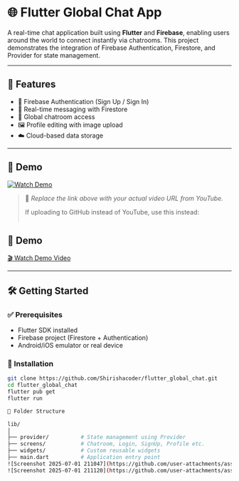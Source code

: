 # 🌐 Flutter Global Chat App

A real-time chat application built using **Flutter** and **Firebase**, enabling users around the world to connect instantly via chatrooms. This project demonstrates the integration of Firebase Authentication, Firestore, and Provider for state management.

---

## 📱 Features

- 🔐 Firebase Authentication (Sign Up / Sign In)
- 💬 Real-time messaging with Firestore
- 👥 Global chatroom access
- 🖼️ Profile editing with image upload
- ☁️ Cloud-based data storage

---

## 📸 Demo

[![Watch Demo](https://img.youtube.com/vi/YOUR_VIDEO_ID/0.jpg)](https://www.youtube.com/watch?v=YOUR_VIDEO_ID)

> 📌 *Replace the link above with your actual video URL from YouTube.*
>
> If uploading to GitHub instead of YouTube, use this instead:
>
> ```markdown

## 🎥 Demo

[🎬 Watch Demo Video](https://github.com/Shirishacoder/flutter_global_chat/raw/main/Untitled%20video%20-%20Made%20with%20Clipchamp%20(3).mp4)

---

## 🛠️ Getting Started

### ✅ Prerequisites

- Flutter SDK installed
- Firebase project (Firestore + Authentication)
- Android/iOS emulator or real device

### 🚀 Installation

```bash
git clone https://github.com/Shirishacoder/flutter_global_chat.git
cd flutter_global_chat
flutter pub get
flutter run

📂 Folder Structure

lib/
│
├── provider/          # State management using Provider
├── screens/           # Chatroom, Login, SignUp, Profile etc.
├── widgets/           # Custom reusable widgets
├── main.dart          # Application entry point
![Screenshot 2025-07-01 211047](https://github.com/user-attachments/assets/40ab3527-cec6-477c-b742-592c182841e8)
![Screenshot 2025-07-01 211120](https://github.com/user-attachments/assets/9ed5436e-f8ae-47e2-9fb0-2a7165ef3b7a)



